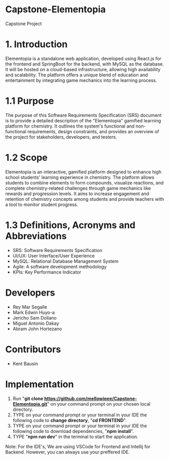 # Capstone-Elementopia
Capstone Project
# 1. Introduction
Elementopia is a standalone web application, developed using React.js for the frontend and SpringBoot for the backend, with MySQL as the database. It will be hosted on a cloud-based infrastructure, allowing high availability and scalability. The platform offers a unique blend of education and entertainment by integrating game mechanics into the learning process.
# 1.1 Purpose
The purpose of this Software Requirements Specification (SRS) document is to provide a detailed description of the "Elementopia" gamified learning platform for chemistry. It outlines the system's functional and non-functional requirements, design constraints, and provides an overview of the project for stakeholders, developers, and testers.
# 1.2 Scope
Elementopia is an interactive, gamified platform designed to enhance high school students' learning experience in chemistry. The platform allows students to combine elements to form compounds, visualize reactions, and complete chemistry-related challenges through game mechanics like rewards and progression levels. It aims to increase engagement and retention of chemistry concepts among students and provide teachers with a tool to monitor student progress.
# 1.3 Definitions, Acronyms and Abbreviations
-  SRS: Software Requirements Specification
-  UI/UX: User Interface/User Experience
-  MySQL: Relational Database Management System
-  Agile: A software development methodology
-  KPIs: Key Performance Indicator

# Developers
- Rey Mar Segalle
- Mark Edwin Huyo-a
- Jericho Sam Dollano
- Miguel Antonio Dakay
- Abram John Hortezano

# Contributors
- Kent Bausin

# Implementation
1. Run "**git clone https://github.com/mellowieee/Capstone-Elementopia.git**" on your command prompt on your chosen local directory.
2. TYPE on your command prompt or your terminal in your IDE the following code to **change directory**, "**cd FRONTEND**".
3. TYPE on your command prompt or your terminal in your IDE the following code to download dependencies, "**npm install**".
4. TYPE "**npm run dev**" in the terminal to start the application.


Note: For the IDE's, We are using VSCode for Frontend and Intellij for Backend. However, you can always use your preffered IDE.
